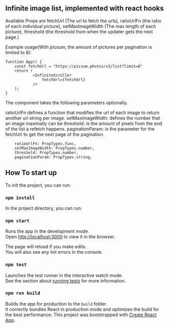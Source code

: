 
## Infinite image list, implemented with react hooks

Available Props are fetchUrl (The url to fetch the urls), 
ratioUrlFn (the ratio of each individual picture), 
setMaxImageWidth (The max length of each picture), 
threshold (the threshold from when the updater gets the next page.)

Example usage(With picsum, the amount of pictures per pagination is limited to 8): 
```
function App() {
    const fetchUrl = "https://picsum.photos/v2/list?limit=8"
    return (
            <InfiniteScroller
                fetchUrl={fetchUrl}
            />
    );
}
```
The component takes the following parameters optionally. 

ratioUrlFn defines a function that modifies the url of each image to return another url string per image.
setMaxImageWidth: defines the number that an image maximally can be
threshold: is the amount of pixels from the end of the list a refetch happens. 
paginationParam: is the parameter for the fetchUrl to get the next page of the pagination.  
```
    ratioUrlFn: PropTypes.func,
    setMaxImageWidth: PropTypes.number,
    threshold: PropTypes.number,
    paginationParam: PropTypes.string,
```





 







## How To start up
To init the project, you can run: 

### `npm install`

In the project directory, you can run:

### `npm start`

Runs the app in the development mode.<br>
Open [http://localhost:3000](http://localhost:3000) to view it in the browser.

The page will reload if you make edits.<br>
You will also see any lint errors in the console.

### `npm test`

Launches the test runner in the interactive watch mode.<br>
See the section about [running tests](https://facebook.github.io/create-react-app/docs/running-tests) for more information.

### `npm run build`

Builds the app for production to the `build` folder.<br>
It correctly bundles React in production mode and optimizes the build for the best performance.
This project was bootstrapped with [Create React App](https://github.com/facebook/create-react-app).
